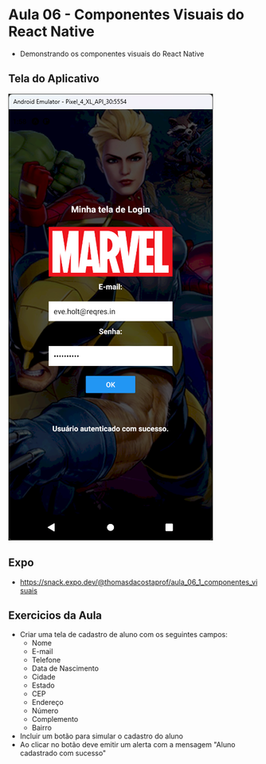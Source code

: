 # Aula 06 - Componentes Visuais do React Native

- Demonstrando os componentes visuais do React Native

## Tela do Aplicativo

![Tela](screen1.png)

## Expo

- https://snack.expo.dev/@thomasdacostaprof/aula_06_1_componentes_visuais

## Exercicios da Aula

- Criar uma tela de cadastro de aluno com os seguintes campos:
  - Nome
  - E-mail
  - Telefone
  - Data de Nascimento
  - Cidade
  - Estado
  - CEP
  - Endereço
  - Número
  - Complemento
  - Bairro
- Incluir um botão para simular o cadastro do aluno
- Ao clicar no botão deve emitir um alerta com a mensagem "Aluno cadastrado com sucesso"

  
